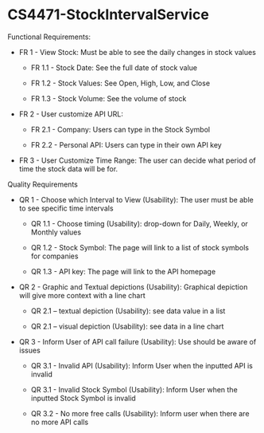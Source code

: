 # CS4471-StockIntervalService

 
Functional Requirements​:

- FR 1 - View Stock: Must be able to see the daily changes in stock values
  
  - FR 1.1 - Stock Date: See the full date of stock value

  - FR 1.2 - Stock Values: See Open, High, Low, and Close

  - FR 1.3 - Stock Volume: See the volume of stock

- FR 2 - User customize API URL:

  - FR 2.1 - Company: Users can type in the Stock Symbol

  - FR 2.2 - Personal API: Users can type in their own API key 

- FR 3 - User Customize Time Range: The user can decide what period of time the stock data will be for.

Quality Requirements​ 

- QR 1 - Choose which Interval to View (Usability): The user must be able to see specific ​time intervals 

  -  QR 1.1 - Choose timing (Usability): drop-down for Daily, Weekly, or Monthly values

  -  QR 1.2 - Stock Symbol: The page will link to a list of stock symbols for companies

  -  QR 1.3 - API key: The page will link to the API homepage 

- QR 2 - Graphic and Textual depictions (Usability): Graphical depiction will give more context with a line chart

   - QR 2.1 – textual depiction (Usability): see data value in a list

   - QR 2.1 – visual depiction (Usability): see data in a line chart

- QR 3 - Inform User of API call failure (Usability): Use should be aware of issues

  - QR 3.1 - Invalid API (Usability): Inform User when the inputted API is invalid

  - QR 3.1 - Invalid Stock Symbol (Usability): Inform User when the inputted Stock Symbol is invalid

  - QR 3.2 - No more free calls (Usability): Inform user when there are no more API calls
